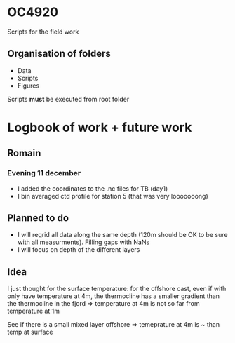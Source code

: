 # OC4920

Scripts for the field work

## Organisation of folders
* Data
* Scripts
* Figures

Scripts **must** be executed from root folder

# Logbook of work + future work
## Romain
### Evening 11 december
* I added the coordinates to the .nc files for TB (day1)
* I bin averaged ctd profile for station 5 (that was very looooooong)

## Planned to do
* I will regrid all data along the same depth (120m should be OK to be sure with all measurments). Filling
  gaps with NaNs
* I will focus on depth of the different layers

## Idea
I just thought for the surface temperature: for the offshore cast, even if with only have temperature at 4m, the thermocline has a smaller gradient than the thermocline in the fjord => temperature at 4m is not so far from temperature at 1m

See if there is a small mixed layer offshore => temeprature at 4m is ~ than temp at surface
